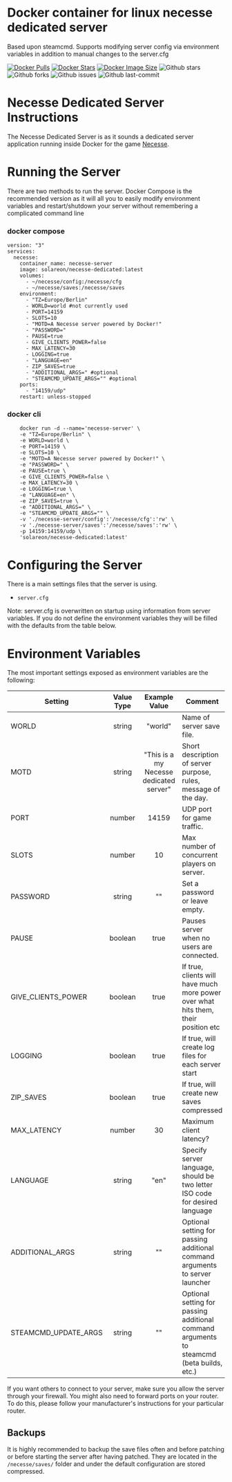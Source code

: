 # Docker container for linux necesse dedicated server
Based upon steamcmd. Supports modifying server config via environment variables in addition to manual changes to the server.cfg

[![Docker Pulls](https://badgen.net/docker/pulls/solareon/necesse-dedicated?icon=docker&label=pulls)](https://hub.docker.com/r/solareon/necesse-dedicated) 
[![Docker Stars](https://badgen.net/docker/stars/solareon/necesse-dedicated?icon=docker&label=stars)](https://hub.docker.com/r/solareon/necesse-dedicated) 
[![Docker Image Size](https://badgen.net/docker/size/solareon/necesse-dedicated?icon=docker&label=image%20size)](https://hub.docker.com/r/solareon/necesse-dedicated) 
![Github stars](https://badgen.net/github/stars/solareon/necesse-dedicated?icon=github&label=stars) 
![Github forks](https://badgen.net/github/forks/solareon/necesse-dedicated?icon=github&label=forks) 
![Github issues](https://img.shields.io/github/issues/solareon/necesse-dedicated)
![Github last-commit](https://img.shields.io/github/last-commit/solareon/necesse-dedicated)

# Necesse Dedicated Server Instructions
The Necesse Dedicated Server is as it sounds a dedicated server application running inside Docker for the game [Necesse](https://store.steampowered.com/app/1169040/Necesse/).

# Running the Server
There are two methods to run the server. Docker Compose is the recommended version as it will all you to easily modify environment variables and restart/shutdown your server without remembering a complicated command line

### docker compose

```
version: "3"
services: 
  necesse:
    container_name: necesse-server
    image: solareon/necesse-dedicated:latest
    volumes: 
      - ~/necesse/config:/necesse/cfg
      - ~/necesse/saves:/necesse/saves
    environment:
      - "TZ=Europe/Berlin"
      - WORLD=world #not currently used
      - PORT=14159
      - SLOTS=10
      - "MOTD=A Necesse server powered by Docker!"
      - "PASSWORD="
      - PAUSE=true
      - GIVE_CLIENTS_POWER=false
      - MAX_LATENCY=30
      - LOGGING=true
      - "LANGUAGE=en"
      - ZIP_SAVES=true
      - "ADDITIONAL_ARGS=" #optional
      - "STEAMCMD_UPDATE_ARGS="" #optional
    ports: 
      - "14159/udp"
    restart: unless-stopped
```

### docker cli
```
    docker run -d --name='necesse-server' \
    -e "TZ=Europe/Berlin" \
    -e WORLD=world \
    -e PORT=14159 \
    -e SLOTS=10 \
    -e "MOTD=A Necesse server powered by Docker!" \
    -e "PASSWORD=" \
    -e PAUSE=true \
    -e GIVE_CLIENTS_POWER=false \
    -e MAX_LATENCY=30 \
    -e LOGGING=true \
    -e "LANGUAGE=en" \
    -e ZIP_SAVES=true \
    -e "ADDITIONAL_ARGS=" \
    -e "STEAMCMD_UPDATE_ARGS="" \
    -v './necesse-server/config':'/necesse/cfg':'rw' \
    -v './necesse-server/saves':'/necesse/saves':'rw' \
    -p 14159:14159/udp \
    'solareon/necesse-dedicated:latest'
```

# Configuring the Server
There is a main settings files that the server is using.
* `server.cfg`

Note: server.cfg is overwritten on startup using information from server variables. If you do not define the environment variables they will be filled with the defaults from the table below.

# Environment Variables
The most important settings exposed as environment variables are the following:

| Setting | Value Type | Example Value | Comment |
|----------|:-------------:|:------:|---|
| WORLD | string | "world" | Name of server save file. |
| MOTD | string | "This is a my Necesse dedicated server" | Short description of server purpose, rules, message of the day. |
| PORT | number | 14159 | UDP port for game traffic. |
| SLOTS | number | 10 | Max number of concurrent players on server. |
| PASSWORD | string | "" | Set a password or leave empty. |
| PAUSE | boolean | true | Pauses server when no users are connected. |
| GIVE_CLIENTS_POWER | boolean | true | If true, clients will have much more power over what hits them, their position etc |
| LOGGING | boolean | true | If true, will create log files for each server start |
| ZIP_SAVES | boolean | true | If true, will create new saves compressed |
| MAX_LATENCY | number | 30 | Maximum client latency? |
| LANGUAGE | string | "en" | Specify server language, should be two letter ISO code for desired language |
| ADDITIONAL_ARGS | string | "" | Optional setting for passing additional command arguments to server launcher |
| STEAMCMD_UPDATE_ARGS | string | "" | Optional setting for passing additional command arguments to steamcmd (beta builds, etc.) |

If you want others to connect to your server, make sure you allow the server through your firewall. You might also need to forward ports on your router. To do this, please follow your manufacturer's instructions for your particular router.

## Backups
It is highly recommended to backup the save files often and before patching or before starting the server after having patched. They are located in the `/necesse/saves/` folder and under the default configuration are stored compressed.
